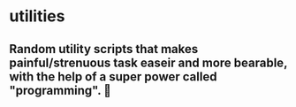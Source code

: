 # utilities

## Random utility scripts that makes painful/strenuous task easeir and more bearable, with the help of a super power called "programming". 🚀
